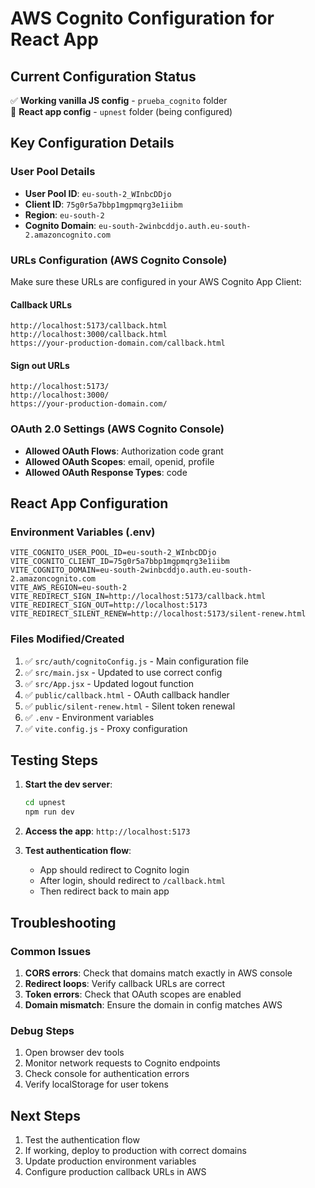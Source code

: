 # AWS Cognito Configuration for React App

## Current Configuration Status
✅ **Working vanilla JS config** - `prueba_cognito` folder  
🔄 **React app config** - `upnest` folder (being configured)

## Key Configuration Details

### User Pool Details
- **User Pool ID**: `eu-south-2_WInbcDDjo`
- **Client ID**: `75g0r5a7bbp1mgpmqrg3e1iibm`
- **Region**: `eu-south-2`
- **Cognito Domain**: `eu-south-2winbcddjo.auth.eu-south-2.amazoncognito.com`

### URLs Configuration (AWS Cognito Console)
Make sure these URLs are configured in your AWS Cognito App Client:

#### Callback URLs
```
http://localhost:5173/callback.html
http://localhost:3000/callback.html
https://your-production-domain.com/callback.html
```

#### Sign out URLs
```
http://localhost:5173/
http://localhost:3000/
https://your-production-domain.com/
```

### OAuth 2.0 Settings (AWS Cognito Console)
- **Allowed OAuth Flows**: Authorization code grant
- **Allowed OAuth Scopes**: email, openid, profile
- **Allowed OAuth Response Types**: code

## React App Configuration

### Environment Variables (.env)
```
VITE_COGNITO_USER_POOL_ID=eu-south-2_WInbcDDjo
VITE_COGNITO_CLIENT_ID=75g0r5a7bbp1mgpmqrg3e1iibm
VITE_COGNITO_DOMAIN=eu-south-2winbcddjo.auth.eu-south-2.amazoncognito.com
VITE_AWS_REGION=eu-south-2
VITE_REDIRECT_SIGN_IN=http://localhost:5173/callback.html
VITE_REDIRECT_SIGN_OUT=http://localhost:5173
VITE_REDIRECT_SILENT_RENEW=http://localhost:5173/silent-renew.html
```

### Files Modified/Created
1. ✅ `src/auth/cognitoConfig.js` - Main configuration file
2. ✅ `src/main.jsx` - Updated to use correct config
3. ✅ `src/App.jsx` - Updated logout function
4. ✅ `public/callback.html` - OAuth callback handler
5. ✅ `public/silent-renew.html` - Silent token renewal
6. ✅ `.env` - Environment variables
7. ✅ `vite.config.js` - Proxy configuration

## Testing Steps

1. **Start the dev server**:
   ```bash
   cd upnest
   npm run dev
   ```

2. **Access the app**: `http://localhost:5173`

3. **Test authentication flow**:
   - App should redirect to Cognito login
   - After login, should redirect to `/callback.html`
   - Then redirect back to main app

## Troubleshooting

### Common Issues
1. **CORS errors**: Check that domains match exactly in AWS console
2. **Redirect loops**: Verify callback URLs are correct
3. **Token errors**: Check that OAuth scopes are enabled
4. **Domain mismatch**: Ensure the domain in config matches AWS

### Debug Steps
1. Open browser dev tools
2. Monitor network requests to Cognito endpoints
3. Check console for authentication errors
4. Verify localStorage for user tokens

## Next Steps
1. Test the authentication flow
2. If working, deploy to production with correct domains
3. Update production environment variables
4. Configure production callback URLs in AWS
